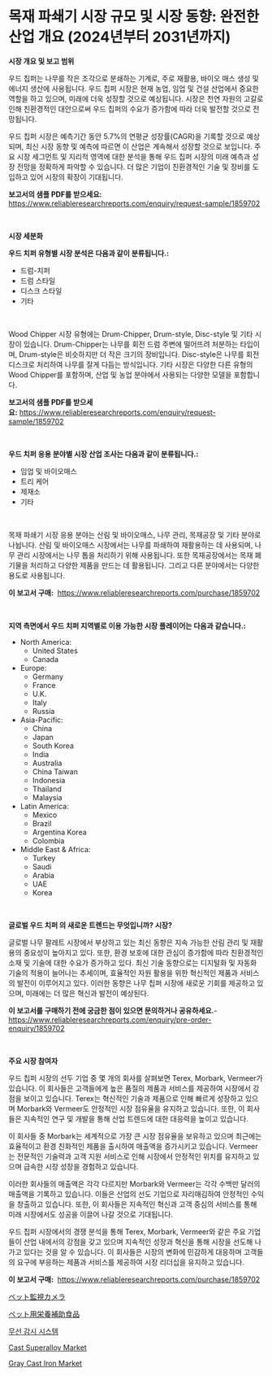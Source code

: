 <p><h1>목재 파쇄기 시장 규모 및 시장 동향: 완전한 산업 개요 (2024년부터 2031년까지)</h1></p><p><strong>시장 개요 및 보고 범위</strong></p>
<p><p>우드 칩퍼는 나무를 작은 조각으로 분쇄하는 기계로, 주로 재활용, 바이오 매스 생성 및 에너지 생산에 사용됩니다. 우드 칩퍼 시장은 현재 농업, 임업 및 건설 산업에서 중요한 역할을 하고 있으며, 미래에 더욱 성장할 것으로 예상됩니다. 시장은 천연 자원의 고갈로 인해 친환경적인 대안으로써 우드 칩퍼의 수요가 증가함에 따라 더욱 발전할 것으로 전망됩니다.</p><p>우드 칩퍼 시장은 예측기간 동안 5.7%의 연평균 성장률(CAGR)을 기록할 것으로 예상되며, 최신 시장 동향 및 예측에 따르면 이 산업은 계속해서 성장할 것으로 보입니다. 주요 시장 세그먼트 및 지리적 영역에 대한 분석을 통해 우드 칩퍼 시장의 미래 예측과 성장 전망을 정확하게 파악할 수 있습니다. 더 많은 기업이 친환경적인 기술 및 장비를 도입하고 있어 시장의 확장이 기대됩니다.</p></p>
<p><strong>보고서의 샘플 PDF를 받으세요:</strong> <a href="https://www.reliableresearchreports.com/enquiry/request-sample/1859702">https://www.reliableresearchreports.com/enquiry/request-sample/1859702</a></p>
<p>&nbsp;</p>
<p><strong>시장 세분화</strong></p>
<p><strong>우드 치퍼 유형별 시장 분석은 다음과 같이 분류됩니다.:</strong></p>
<p><ul><li>드럼-치퍼</li><li>드럼 스타일</li><li>디스크 스타일</li><li>기타</li></ul></p>
<p>&nbsp;</p>
<p><p>Wood Chipper 시장 유형에는 Drum-Chipper, Drum-style, Disc-style 및 기타 시장이 있습니다. Drum-Chipper는 나무를 회전 드럼 주변에 떨어뜨려 처분하는 타입이며, Drum-style은 비슷하지만 더 작은 크기의 장비입니다. Disc-style은 나무를 회전 디스크로 처리하여 나무를 잘게 다듬는 방식입니다. 기타 시장은 다양한 다른 유형의 Wood Chipper를 포함하며, 산업 및 농업 분야에서 사용되는 다양한 모델을 포함합니다.</p></p>
<p><strong>보고서의 샘플 PDF를 받으세요:</strong>&nbsp;<a href="https://www.reliableresearchreports.com/enquiry/request-sample/1859702">https://www.reliableresearchreports.com/enquiry/request-sample/1859702</a></p>
<p>&nbsp;</p>
<p><strong> 우드 치퍼 응용 분야별 시장 산업 조사는 다음과 같이 분류됩니다.:</strong></p>
<p><ul><li>임업 및 바이오매스</li><li>트리 케어</li><li>제재소</li><li>기타</li></ul></p>
<p>&nbsp;</p>
<p><p>목재 파쇄기 시장 응용 분야는 산림 및 바이오매스, 나무 관리, 목재공장 및 기타 분야로 나뉩니다. 산림 및 바이오매스 시장에서는 나무를 파쇄하여 재활용하는 데 사용되며, 나무 관리 시장에서는 나무 톱을 처리하기 위해 사용됩니다. 또한 목재공장에서는 목재 폐기물을 처리하고 다양한 제품을 만드는 데 활용됩니다. 그리고 다른 분야에서는 다양한 용도로 사용됩니다.</p></p>
<p><strong>이 보고서 구매:</strong>&nbsp; <a href="https://www.reliableresearchreports.com/purchase/1859702">https://www.reliableresearchreports.com/purchase/1859702</a></p>
<p>&nbsp;</p>
<p><strong>지역 측면에서 우드 치퍼 지역별로 이용 가능한 시장 플레이어는 다음과 같습니다.:</strong></p>
<p><ul>
    <li>
        North America:
        <ul>
            <li>United States</li>
            <li>Canada</li>
        </ul>
    </li>
    <li>
        Europe:
        <ul>
            <li>Germany</li>
            <li>France</li>
            <li>U.K.</li>
            <li>Italy</li>
            <li>Russia</li>
        </ul>
    </li>
    <li>
        Asia-Pacific:
        <ul>
            <li>China</li>
            <li>Japan</li>
            <li>South Korea</li>
            <li>India</li>
            <li>Australia</li>
            <li>China Taiwan</li>
            <li>Indonesia</li>
            <li>Thailand</li>
            <li>Malaysia</li>
        </ul>
    </li>
    <li>
        Latin America:
        <ul>
            <li>Mexico</li>
            <li>Brazil</li>
            <li>Argentina Korea</li>
            <li>Colombia</li>
        </ul>
    </li>
    <li>
        Middle East & Africa:
        <ul>
            <li>Turkey</li>
            <li>Saudi</li>
            <li>Arabia</li>
            <li>UAE</li>
            <li>Korea</li>
        </ul>
    </li>
    </ul></p>
<p>&nbsp;</p>
<p><strong>글로벌 우드 치퍼 의 새로운 트렌드는 무엇입니까? 시장?</strong></p>
<p><p>글로벌 나무 팔레트 시장에서 부상하고 있는 최신 동향은 지속 가능한 산림 관리 및 재활용의 중요성이 높아지고 있다. 또한, 환경 보호에 대한 관심이 증가함에 따라 친환경적인 소재 및 기술에 대한 수요가 증가하고 있다. 최신 기술 동향으로는 디지털화 및 자동화 기술의 적용이 늘어나는 추세이며, 효율적인 자원 활용을 위한 혁신적인 제품과 서비스의 발전이 이루어지고 있다. 이러한 동향은 나무 칩퍼 시장에 새로운 기회를 제공하고 있으며, 미래에는 더 많은 혁신과 발전이 예상된다.</p></p>
<p><strong>이 보고서를 구매하기 전에 궁금한 점이 있으면 문의하거나 공유하세요.</strong>- <a href="https://www.reliableresearchreports.com/enquiry/pre-order-enquiry/1859702">https://www.reliableresearchreports.com/enquiry/pre-order-enquiry/1859702</a></p>
<p>&nbsp;</p>
<p><strong>주요 시장 참여자</strong></p>
<p><p>우드 칩퍼 시장의 선두 기업 중 몇 개의 회사를 살펴보면 Terex, Morbark, Vermeer가 있습니다. 이 회사들은 고객들에게 높은 품질의 제품과 서비스를 제공하여 시장에서 강점을 보이고 있습니다. Terex는 혁신적인 기술과 제품으로 인해 빠르게 성장하고 있으며 Morbark와 Vermeer도 안정적인 시장 점유율을 유지하고 있습니다. 또한, 이 회사들은 지속적인 연구 및 개발을 통해 산업 트렌드에 대한 대응력을 높이고 있습니다.</p><p>이 회사들 중 Morbark는 세계적으로 가장 큰 시장 점유율을 보유하고 있으며 최근에는 효율적이고 환경 친화적인 제품을 출시하여 매출액을 증가시키고 있습니다. Vermeer는 전문적인 기술력과 고객 지원 서비스로 인해 시장에서 안정적인 위치를 유지하고 있으며 급속한 시장 성장을 경험하고 있습니다.</p><p>이러한 회사들의 매출액은 각각 다르지만 Morbark와 Vermeer는 각각 수백만 달러의 매출액을 기록하고 있습니다. 이들은 산업의 선도 기업으로 자리매김하여 안정적인 수익을 창출하고 있습니다. 또한, 이 회사들은 지속적인 혁신과 고객 중심의 서비스를 통해 미래 시장에서도 성공을 이끌어 나갈 것으로 기대됩니다.</p><p>우드 칩퍼 시장에서의 경쟁 분석을 통해 Terex, Morbark, Vermeer와 같은 주요 기업들이 산업 내에서의 강점을 갖고 있으며 지속적인 성장과 혁신을 통해 시장을 선도해 나가고 있다는 것을 알 수 있습니다. 이 회사들은 시장의 변화에 민감하게 대응하며 고객들의 요구에 부응하는 제품과 서비스를 제공하여 시장 리더십을 유지하고 있습니다.</p></p>
<p><strong>이 보고서 구매:</strong>&nbsp;&nbsp;<a href="https://www.reliableresearchreports.com/purchase/1859702">https://www.reliableresearchreports.com/purchase/1859702</a></p>
<p><p><a href="https://github.com/ddwcuskozol07187/Market-Research-Report-List-1/blob/main/4014628192768.md">ペット監視カメラ</a></p><p><a href="https://github.com/xtkhtofdt934839/Market-Research-Report-List-1/blob/main/3624715192767.md">ペット用栄養補助食品</a></p><p><a href="https://github.com/rsg307664904/Market-Research-Report-List-1/blob/main/5946003192493.md">무선 감시 시스템</a></p><p><a href="https://github.com/AKSHATREPORTPRIME/Market-Research-Report-List-3/blob/main/cast-superalloy-market.md">Cast Superalloy Market</a></p><p><a href="https://github.com/indrystar/Market-Research-Report-List-2/blob/main/gray-cast-iron-market.md">Gray Cast Iron Market</a></p></p>
